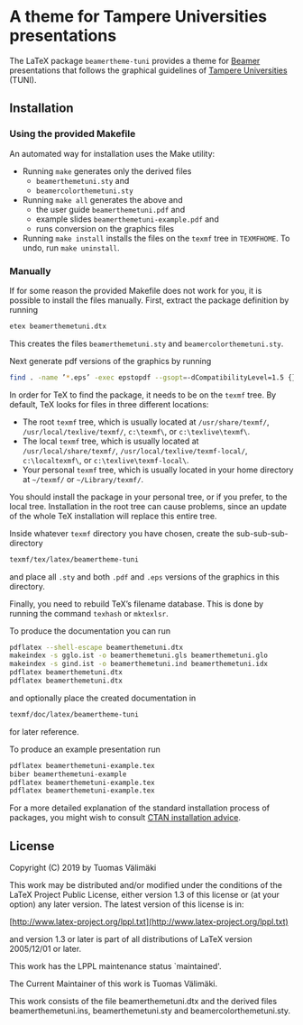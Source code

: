 # A theme for Tampere Universities presentations

The LaTeX package `beamertheme-tuni` provides a theme for [Beamer] presentations that follows the graphical guidelines of [Tampere Universities][tuni] (TUNI).

## Installation

### Using the provided Makefile

An automated way for installation uses the Make utility:

- Running `make` generates only the derived files
  + `beamerthemetuni.sty` and
  + `beamercolorthemetuni.sty`
- Running `make all` generates the above and
  + the user guide `beamerthemetuni.pdf` and
  + example slides `beamerthemetuni-example.pdf` and
  + runs conversion on the graphics files
- Running `make install` installs the files on the `texmf` tree in `TEXMFHOME`. To undo, run `make uninstall`.

### Manually

If for some reason the provided Makefile does not work for you, it is possible to install the files manually. First, extract the package definition by running

```bash
etex beamerthemetuni.dtx
```

This creates the files `beamerthemetuni.sty` and `beamercolorthemetuni.sty`.

Next generate pdf versions of the graphics by running

```bash
find . -name ’*.eps’ -exec epstopdf --gsopt=-dCompatibilityLevel=1.5 {} \;
```

In order for TeX to find the package, it needs to be on the `texmf` tree. By default, TeX looks for files in three different locations:

- The root `texmf` tree, which is usually located at `/usr/share/texmf/`, `/usr/local/texlive/texmf/`, `c:\texmf\`, or `c:\texlive\texmf\`.
- The local `texmf` tree, which is usually located at `/usr/local/share/texmf/`, `/usr/local/texlive/texmf-local/`, `c:\localtexmf\`, or `c:\texlive\texmf-local\`.
- Your personal `texmf` tree, which is usually located in your home directory at `~/texmf/` or `~/Library/texmf/`.

You should install the package in your personal tree, or if you prefer, to the local tree. Installation in the root tree can cause problems, since an update of the whole TeX installation will replace this entire tree.

Inside whatever `texmf` directory you have chosen, create the sub-sub-sub- directory

```bash
texmf/tex/latex/beamertheme-tuni
```

and place all `.sty` and both `.pdf` and `.eps` versions of the graphics in this directory.

Finally, you need to rebuild TeX’s filename database. This is done by running
the command `texhash` or `mktexlsr`.

To produce the documentation you can run

```bash
pdflatex --shell-escape beamerthemetuni.dtx
makeindex -s gglo.ist -o beamerthemetuni.gls beamerthemetuni.glo
makeindex -s gind.ist -o beamerthemetuni.ind beamerthemetuni.idx
pdflatex beamerthemetuni.dtx
pdflatex beamerthemetuni.dtx
```

and optionally place the created documentation in

```bash
texmf/doc/latex/beamertheme-tuni
```

for later reference.

To produce an example presentation run

```bash
pdflatex beamerthemetuni-example.tex
biber beamerthemetuni-example
pdflatex beamerthemetuni-example.tex
pdflatex beamerthemetuni-example.tex
```

For a more detailed explanation of the standard installation process of packages, you might wish to consult [CTAN installation advice][ctan].

## License

Copyright (C) 2019 by Tuomas Välimäki

This work may be distributed and/or modified under the conditions of the LaTeX Project Public License, either version 1.3 of this license or (at your option) any later version. The latest version of this license is in:

[http://www.latex-project.org/lppl.txt](http://www.latex-project.org/lppl.txt)

and version 1.3 or later is part of all distributions of LaTeX version 2005/12/01 or later.

This work has the LPPL maintenance status `maintained'.

The Current Maintainer of this work is Tuomas Välimäki.

This work consists of the file beamerthemetuni.dtx and the derived files beamerthemetuni.ins, beamerthemetuni.sty and beamercolorthemetuni.sty.

[tuni]: https://www.tuni.fi/en
[Beamer]: https://ctan.org/pkg/beamer
[ctan]: http://www.ctan.org/installationadvice/

